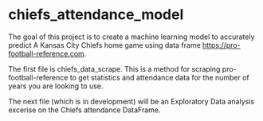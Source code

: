 # chiefs_attendance_model

The goal of this project is to create a machine learning model to accurately predict A Kansas City Chiefs home game using 
data frame https://pro-football-reference.com.

The first file is chiefs_data_scrape. This is a method for scraping pro-football-reference to get statistics and attendance
data for the number of years you are looking to use.

The next file (which is in development) will be an Exploratory Data analysis excerise on the Chiefs attendance DataFrame.



